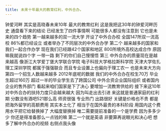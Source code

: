 ```yaml
---
title: 未来十年最大的教育红利，中外合办。
---
```

钟爱河畔
其实是高晓春未来10年
最大的教育红利
这是我把这30年的钟爱河畔历史
通盘看下来的结论
已经发生了四件事情啊
可能很多人都没有注意到
它也是未来的四个趋势
第一越来越多的双一流大学
开设了中外合办校
全国147所双一流高校
86%都已经设立
或者举办了不同层次的中外合办学
第二个
越来越多的国家和我们一起合作办学
现在我们已经跟42个国家和地区
800所境外高校达成合作
原因嘛我就说四个字
一带一路
剩下的你们自己慢慢悟
第三
中外合办的质量现在是越来越高
像浙江大学爱丁堡大学联合学院
电子科技大学格拉斯科学院
天津大学佐扎理工深圳学院
都属于强强联合
而且专业设置上也偏向于理工农一
也是未来大方向
第四一个招生人数越来越多
2012年底呢的数据
我们的中外合办在校生70万
毕业生超过160万
超过一半的毕业学生去了跨国公司
中外合资企业国际组织
或者国内企业的售外部门
看起来咱们国家是下了决心
要增加一流教育供给的
接下来这10年
对中外合办的扶持力度只会越来越大
因为叫走出去引进
来这就是普通家庭的红利期
分数没有酒吧521那么高
师资很强
专业热门
出路很好
关键是价格也不贵
都是把海外留学的高额费用
其实本土化了
相当于在国外最贵的本科阶段
用国内这个费用水平把它给替换掉了
大幅度替换掉
唯二需要提前准备的一个是学费
因为多多少少
你还是得准备那么一点钱的嘛
第二一个就是英语
非要算再说眼光和决心吧
想多了解中外合办的视频
右侧点我头像
